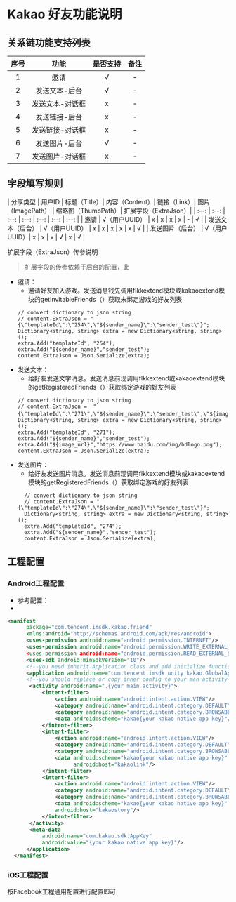 # Kakao 好友功能说明


## 关系链功能支持列表

| 序号 | 功能 | 是否支持 | 备注 |
| :--: | :--: | :----: | :--: |
| 1 | 邀请 |  √ | - |
| 2 | 发送文本-后台 | √ | - |
| 3 | 发送文本-对话框 | x | - |
| 4 | 发送链接-后台 | x | - |
| 5 | 发送链接-对话框 | x | - |
| 6 | 发送图片-后台 | √ | - |
| 7 | 发送图片-对话框 | x | - |


## 字段填写规则

| 分享类型 | 用户ID | 标题（Title）| 内容（Content）| 链接（Link）| 图片（ImagePath） | 缩略图（ThumbPath）| 扩展字段（ExtraJson）|
| :--: | :--: | :--: | :--: | :--: | :--: | :--: |
| 邀请 | √（用户UUID） | x | x | x | x | - | √ |
| 发送文本（后台） | √（用户UUID） | x | x | x | x | x | √ |
| 发送图片（后台） | √（用户UUID）| x | x | x | √ | x | √ |

扩展字段（ExtraJson）传参说明
> 扩展字段的传参依赖于后台的配置，此
* 邀请：
  * 邀请好友加入游戏。发送消息钱先调用flkkextend模块或kakaoextend模块的getInvitableFriends（）获取未绑定游戏的好友列表
  ```code
  // convert dictionary to json string
  // content.ExtraJson = "{\"templateId\":\"254\",\"${sender_name}\":\"sender_test\"}";
  Dictionary<string, string> extra = new Dictionary<string, string>();
  extra.Add("templateId", "254");
  extra.Add("${sender_name}","sender_test");
  content.ExtraJson = Json.Serialize(extra);
  ```
* 发送文本：
  * 给好友发送文字消息。发送消息前现调用flkkextend或kakaoextend模块的getRegisteredFriends（）获取绑定游戏的好友列表
  ```code
  // convert dictionary to json string
  // content.ExtraJson =  "{\"templateId\":\"271\",\"${sender_name}\":\"sender_test\",\"${image_url}\":\"https://www.baidu.com/img/bdlogo.png\"}"；
  Dictionary<string, string> extra = new Dictionary<string, string>();
  extra.Add("templateId", "271");
  extra.Add("${sender_name}","sender_test");
  extra.Add("${image_url}","https://www.baidu.com/img/bdlogo.png");
  content.ExtraJson = Json.Serialize(extra);
  ```
* 发送图片：
  * 给好友发送图片消息。发送消息前现调用flkkextend模块或kakaoextend模块的getRegisteredFriends（）获取绑定游戏的好友列表
  ```code
    // convert dictionary to json string
    // content.ExtraJson = "{\"templateId\":\"274\",\"${sender_name}\":\"sender_test\"}";
    Dictionary<string, string> extra = new Dictionary<string, string>();
    extra.Add("templateId", "274");
    extra.Add("${sender_name}","sender_test");
    content.ExtraJson = Json.Serialize(extra);
  ```

## 工程配置

### Android工程配置

* 参考配置：
* 
``` xml
<manifest 
      package="com.tencent.imsdk.kakao.friend"
      xmlns:android="http://schemas.android.com/apk/res/android"> 
      <uses-permission android:name="android.permission.INTERNET"/> 
      <uses-permission android:name="android.permission.WRITE_EXTERNAL_STORAGE"/
      <uses-permission android:name="android.permission.READ_EXTERNAL_STORAGE"/> 
      <uses-sdk android:minSdkVersion="10"/> 
      <!--you need inherit Application class and add initialize function in your application class-->
      <application android:name="com.tencent.imsdk.unity.kakao.GlobalApplication"> 
      <!--you should replace or copy inner config to your man activity-->
       <activity android:name=".{your main activity}"> 
           <intent-filter> 
               <action android:name="android.intent.action.VIEW"/> 
               <category android:name="android.intent.category.DEFAULT"/> 
               <category android:name="android.intent.category.BROWSABLE"/> 
               <data android:scheme="kakao{your kakao native app key}"/> 
           </intent-filter> 
           <intent-filter> 
               <action android:name="android.intent.action.VIEW"/> 
               <category android:name="android.intent.category.DEFAULT"/> 
               <category android:name="android.intent.category.BROWSABLE"/> 
               <data android:scheme="kakao{your kakao native app key}"
                     android:host="kakaolink"/> 
           </intent-filter> 
           <intent-filter> 
               <action android:name="android.intent.action.VIEW"/> 
               <category android:name="android.intent.category.DEFAULT"/> 
               <category android:name="android.intent.category.BROWSABLE"/> 
               <data android:scheme="kakao{your kakao native app key}"
               android:host="kakaostory"/> 
           </intent-filter> 
       </activity> 
       <meta-data 
           android:name="com.kakao.sdk.AppKey" 
           android:value="{your kakao native app key}"/> 
      </application> 
  </manifest>
 ```


  
### iOS工程配置

按Facebook工程通用配置进行配置即可



